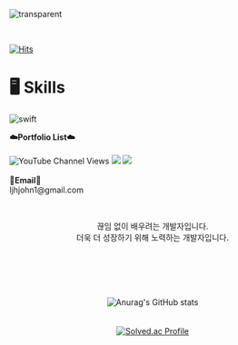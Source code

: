 ![transparent](https://capsule-render.vercel.app/api?type=soft&fontColor=F77600&text=Importants's%20Git%20&height=150&fontSize=60&desc=Welcome!&descAlignY=75&descAlign=60)

<br>

[![Hits](https://hits.seeyoufarm.com/api/count/incr/badge.svg?url=https%3A%2F%2Fgithub.com%2Fimportantsgit&count_bg=%23F77600&title_bg=%23000000&icon=swift.svg&icon_color=%23F77600&title=visited&edge_flat=false)](https://hits.seeyoufarm.com)

# 🖥️ Skills
![swift](https://img.shields.io/badge/Java-007396.svg?&style=for-the-badge&logo=Java&logoColor=#F05138)



<p align="left">
    <Strong>☁️Portfolio List☁️</Strong><br><br>

<img alt="YouTube Channel Views" src="https://img.shields.io/youtube/channel/views/UCBzpjeh9Dep6s4fE5j-f2aA">
<a href="https://hits.seeyoufarm.com"><img src="https://hits.seeyoufarm.com/api/count/incr/badge.svg?url=https%3A%2F%2Fgithub.com%2Fimportantsgit&count_bg=%230051FF&title_bg=%230051FF&icon=swift.svg&icon_color=%23FFFFFF&title=hits&edge_flat=false"/></a>
      <a href="https://www.notion.so/importantsdnd/cf7070a9ebc1478786373f07b83b8c84" target="_blank"><img src="https://img.shields.io/badge/Notion-000000?style=flat-square&logo=Notion&logoColor=white"/></a>
<br><br>
<Strong>📧Email📧</Strong><br>ljhjohn1@gmail.com<br>

</p>

<br>

<p align="center">
끊임 없이 배우려는 개발자입니다.<br>
더욱 더 성장하기 위해 노력하는 개발자입니다.
</p>

<br><br><br><br>

<div align = "center">
    
![Anurag's GitHub stats](https://github-readme-stats.vercel.app/api?username=importantsgit&&show_icons=true&theme=graywhite)
<br><br><br>
[![Solved.ac Profile](http://mazassumnida.wtf/api/v2/generate_badge?boj=dlwognsdk)](https://solved.ac/dlwognsdk/)



</div>

